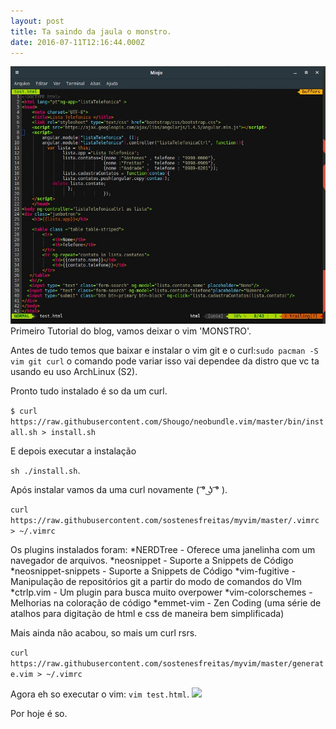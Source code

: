 ```yaml
---
layout: post
title: Ta saindo da jaula o monstro.
date: 2016-07-11T12:16:44.000Z
---
```


<img src="/images/fulls/vimboy.jpg" class="fit image">Primeiro Tutorial do blog, vamos deixar o vim 'MONSTRO'.

Antes de tudo temos que baixar e instalar o vim git e o curl:```sudo pacman -S vim git curl``` o comando pode variar isso vai dependee da distro que vc ta usando eu uso ArchLinux (S2).

Pronto tudo instalado é so da um curl.


```$ curl https://raw.githubusercontent.com/Shougo/neobundle.vim/master/bin/install.sh > install.sh```


E depois executar a instalação


```sh ./install.sh```.


Após instalar vamos da uma curl novamente ( ͡° ͜ʖ ͡° ).


```curl https://raw.githubusercontent.com/sostenesfreitas/myvim/master/.vimrc > ~/.vimrc```


Os plugins instalados foram:
	*NERDTree - Oferece uma janelinha com um navegador de arquivos.
	*neosnippet - Suporte a Snippets de Código
	*neosnippet-snippets - Suporte a Snippets de Código
	*vim-fugitive - Manipulação de repositórios git a partir do modo de comandos do VIm
	*ctrlp.vim - Um plugin para busca muito overpower
	*vim-colorschemes - Melhorias na coloração de código
	*emmet-vim - Zen Coding (uma série de atalhos para digitação de html e css de maneira bem simplificada)

Mais ainda não acabou, so mais um curl rsrs.


```curl https://raw.githubusercontent.com/sostenesfreitas/myvim/master/generate.vim > ~/.vimrc```

Agora eh so executar o vim: ```vim test.html```.
 <img src="/images/fulls/terminal.jpg">

 Por hoje é so.